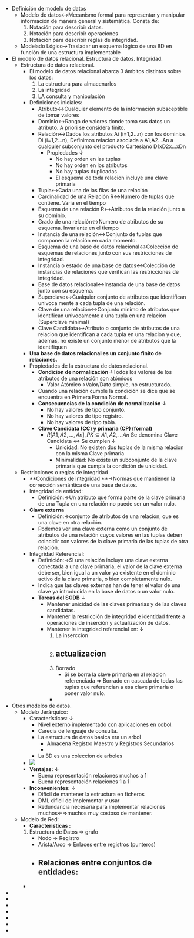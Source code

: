 - Definición de modelo de datos 
    - Modelo de datos↔Mecanismo formal para representar y manipular información de manera general y sistemática. Consta de:
        1. Notación para describir datos.
        2. Notación para describir operaciones
        3. Notación para describir reglas de integridad. 
    - Modelado Lógico→Trasladar un esquema lógico de una BD en función de una estructura implementable
- El modelo de datos relacional. Estructura de datos. Integridad.
    - Estructura de datos relacional.
        - El modelo de datos relacional abarca 3 ámbitos distintos sobre los datos:
            1. La estructura para almacenarlos
            2. La integridad
            3. LA consulta y manipulación
        - Definiciones iniciales:
            - Atributo↔Cualquier elemento de la información subsceptible de tomar valores
            - Dominio↔Rango de valores donde toma sus datos un atributo. A priori se considera finito.
            - Relación↔Dados los atributos Ai (i=1,2...n) con los dominios Di (i=1,2...n), Definimos relacion asociada a A1,A2...An a cualquier subconjunto del producto Cartesiano D1xD2x...xDn
                - Propiedades  ↓ 
                    - No hay orden en las tuplas
                    - No hay orden en los atributos
                    - No hay tuplas duplicadas
                    - El esquema de toda relacion incluye una clave primaria
            - Tupla↔Cada una de las filas de una relación
            - Cardinalidad de una Relación R↔Numero de tuplas que contiene. Varia en el tiempo
            - Esquema de una relación R↔Atributos de la relación junto a su dominio.
            - Grado de una relación↔Numero de atributos de su esquema. Invariante en el tiempo
            - Instancia de una relación↔Conjunto de tuplas que componen la relación en cada momento.
            - Esquema de una base de datos relacional↔Colección de esquemas de relaciones junto con sus restricciones de integridad.
            - Instancia o estado de una base de datos↔Colección de instancias de relaciones que verifican las restricciones de integridad.
            - Base de datos relacional↔Instancia de una base de datos junto con su esquema.
            - Superclave↔Cualquier conjunto de atributos que identifican univoca mente a cada tupla de una relación.
            - Clave de una relación↔Conjunto mínimo de atributos que identifican univocamente a una tupla en una relación (Superclave minimal)
            - Clave Candidata↔Atributo o conjunto de atributos de una relacion que identifican a cada tupla en una relacion y que, ademas, no existe un conjunto menor de atributos que la identifiquen
        - **Una base de datos relacional es un conjunto finito de relaciones.**  
        - Propiedades de la estructura de datos relacional.
            - **Condición de normalización**→Todos los valores de los atributos de una relación son atómicos
                - Valor Atómico→Valor/Dato simple, no estructurado.
            - Cuando una relación cumple la condición se dice que se encuentra en Primera Forma Normal. 
            - **Consecuencias de la condición de normalización** ↓ 
                - No hay valores de tipo conjunto.
                - No hay valores de tipo registro.
                - No hay valores de tipo tabla.
            - **Clave Candidata (CC) y primaria (CP) (formal)**
                - $R[A1,A2,...,An], PK ⊆ {A1,A2,...An}$  Se denomina Clave Candidata ⇔ Se cumplen ↓ 
                    - Unicidad:  No existen dos tuplas de la misma relacion con la misma Clave primaria
                    - Minimalidad: No existe un subconjunto de la clave primaria que cumpla la condición de unicidad.
    - Restricciones o reglas de integridad
        - **Condiciones de integridad **→Normas que mantienen la corrección semántica de una base de datos.
        - Integridad de entidad:
            - Definición:→Un atributo que forma parte de la clave primaria de una Tupla en una relación no puede ser un valor nulo.
        - **Clave externa**  
            - Definición:→conjunto de atributos de una relación, que es una clave en otra relación.
            - Podemos ver una clave externa como un conjunto de atributos de una relación cuyos valores en las tuplas deben coincidir con valores de la clave primaria de las tuplas de otra relación.
        - Integridad Referencial: 
            - Definición:→Si una relación incluye una clave externa conectada a una clave primaria, el valor de la clave externa debe ser, bien igual a un valor ya existente en el dominio activo de la clave primaria, o bien completamente nulo.
            - Indica que las claves externas han de tener el valor de una clave ya introducida en la base de datos o un  valor nulo.
            - **Tareas del SGDB** ↓ 
                - Mantener unicidad de las claves primarias y de las claves candidatas.
                - Mantener la restricción de integridad e identidad frente a operaciones de inserción y actualización de datos.
                - Mantener la integridad referencial en: ↓ 
                    1. La inserccion
                    2. actualizacion 
                        - 
                    3. Borrado 
                        - Si se borra la clave primaria en al relacion referenciada ⇒ Borrado en cascada de todas las tuplas que referencian a esa clave primaria o poner valor nulo.
                    - 
- Otros modelos de datos.
    - Modelo Jerárquico:
        - Características: ↓ 
            - Nivel externo implementado con aplicaciones en cobol.
            - Carecia de lenguaje de consulta.
            - La estructura de datos basica era un arbol
                - Almacena Registro Maestro y Registros Secundarios
                - 
            - La BD es una coleccion de arboles
        - ![](https://remnote-user-data.s3.amazonaws.com/rxowwfOdnWZ-8CXrV27QpzuvjDfLMobxHXGO30Q-rGBsVEStWy_-Mg2j967s8NmaUSiY-4rH5tiNjimhkftep-MdflNjC3Aa9iuoLxyy7Ba66l2r33E2xLfnjXSvfLmC.png) 
        - **Ventajas:** ↓ 
            - Buena representación relaciones muchos a 1
            - Buena representación relaciones 1 a 1
        - **Inconvenientes:** ↓ 
            - Dificil de mantener la estructura en ficheros
            - DML dificil de implementar y usar
            - Redundancia necesaria para implementar relaciones muchos⇐⇒muchos muy costoso de mantener.
    - Modelo de Red:
        - **Caracteristicas :**
        1. Estructura de Datos ⇒ grafo
            - Nodo ⇒ Registro
            - Arista/Arco ⇒ Enlaces entre registros (punteros)
            - Relaciones entre conjuntos de entidades:
                - 
        - 
- 
- 
- 
- 
- 
- 
- 
